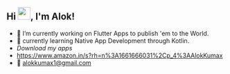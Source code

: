 ## Hi <img src="https://github.com/TheDudeThatCode/TheDudeThatCode/blob/master/Assets/Hi.gif" width="29px">, I'm Alok!
- 🔭 I’m currently working on Flutter Apps to publish 'em to the World.
- 🌱 currently learning Native App Development through Kotlin.
- *Download my apps* 
-   https://www.amazon.in/s?rh=n%3A1661666031%2Cp_4%3AAlokKumax
- 📱  alokkumax1@gmail.com
